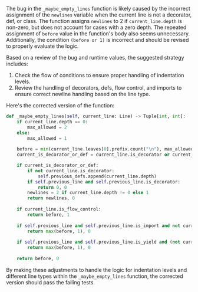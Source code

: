 The bug in the `_maybe_empty_lines` function is likely caused by the incorrect assignment of the `newlines` variable when the current line is not a decorator, def, or class. The function assigns `newlines` to 2 if `current_line.depth` is non-zero, but does not account for cases with a zero depth. The repeated assignment of `before` value in the function's body also seems unnecessary. Additionally, the condition `(before or 1)` is incorrect and should be revised to properly evaluate the logic.

Based on a review of the bug and runtime values, the suggested strategy includes:
1. Check the flow of conditions to ensure proper handling of indentation levels.
2. Review the handling of decorators, defs, flow control, and imports to ensure correct newline handling based on the line type.
  
Here's the corrected version of the function:

```python
def _maybe_empty_lines(self, current_line: Line) -> Tuple[int, int]:
    if current_line.depth == 0:
        max_allowed = 2
    else:
        max_allowed = 1
    
    before = min(current_line.leaves[0].prefix.count("\n"), max_allowed) if current_line.leaves else 0
    current_is_decorator_or_def = current_line.is_decorator or current_line.is_def or current_line.is_class

    if current_is_decorator_or_def:
        if not current_line.is_decorator:
            self.previous_defs.append(current_line.depth)
        if self.previous_line and self.previous_line.is_decorator:
            return 0, 0
        newlines = 2 if current_line.depth != 0 else 1
        return newlines, 0
    
    if current_line.is_flow_control:
        return before, 1
    
    if self.previous_line and self.previous_line.is_import and not current_line.is_import and current_line.depth == self.previous_line.depth:
        return max(before, 1), 0
    
    if self.previous_line and self.previous_line.is_yield and (not current_line.is_yield or current_line.depth != self.previous_line.depth):
        return max(before, 1), 0
    
    return before, 0
```

By making these adjustments to handle the logic for indentation levels and different line types within the `_maybe_empty_lines` function, the corrected version should pass the failing tests.